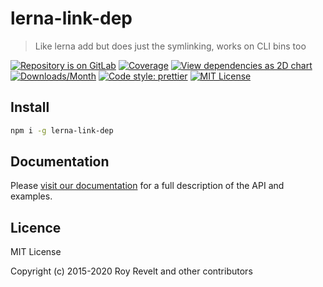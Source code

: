 # lerna-link-dep

> Like lerna add but does just the symlinking, works on CLI bins too

[![Repository is on GitLab][gitlab-img]][gitlab-url]
[![Coverage][cov-img]][cov-url]
[![View dependencies as 2D chart][deps2d-img]][deps2d-url]
[![Downloads/Month][downloads-img]][downloads-url]
[![Code style: prettier][prettier-img]][prettier-url]
[![MIT License][license-img]][license-url]

## Install

```bash
npm i -g lerna-link-dep
```

## Documentation

Please [visit our documentation](https://codsen.com/os/lerna-link-dep/) for a full description of the API and examples.

## Licence

MIT License

Copyright (c) 2015-2020 Roy Revelt and other contributors

[gitlab-img]: https://img.shields.io/badge/repo-on%20GitLab-brightgreen.svg?style=flat-square
[gitlab-url]: https://gitlab.com/codsen/codsen/tree/master/packages/lerna-link-dep
[cov-img]: https://img.shields.io/badge/coverage-84.34%25-yellow.svg?style=flat-square
[cov-url]: https://gitlab.com/codsen/codsen/tree/master/packages/lerna-link-dep
[deps2d-img]: https://img.shields.io/badge/deps%20in%202D-see_here-08f0fd.svg?style=flat-square
[deps2d-url]: http://npm.anvaka.com/#/view/2d/lerna-link-dep
[downloads-img]: https://img.shields.io/npm/dm/lerna-link-dep.svg?style=flat-square
[downloads-url]: https://npmcharts.com/compare/lerna-link-dep
[prettier-img]: https://img.shields.io/badge/code_style-prettier-ff69b4.svg?style=flat-square
[prettier-url]: https://prettier.io
[license-img]: https://img.shields.io/badge/licence-MIT-51c838.svg?style=flat-square
[license-url]: https://gitlab.com/codsen/codsen/blob/master/LICENSE
